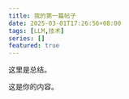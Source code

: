 ```yaml
---
title: 我的第一篇帖子
date: 2025-03-01T17:26:56+08:00
tags: [LLM,技术]
series: []
featured: true
---
```

这里是总结。

<!--more-->

这是你的内容。
